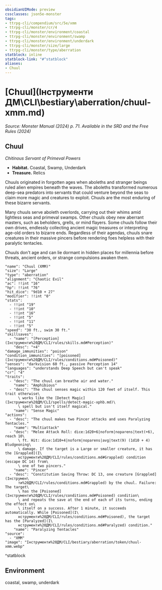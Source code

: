 ```yaml
---
obsidianUIMode: preview
cssclasses: json5e-monster
tags:
- ttrpg-cli/compendium/src/5e/xmm
- ttrpg-cli/monster/cr/4
- ttrpg-cli/monster/environment/coastal
- ttrpg-cli/monster/environment/swamp
- ttrpg-cli/monster/environment/underdark
- ttrpg-cli/monster/size/large
- ttrpg-cli/monster/type/aberration
statblock: inline
statblock-link: "#^statblock"
aliases:
- Chuul
---
```

# [Chuul](Інструменти ДМ\CLI\bestiary\aberration/chuul-xmm.md)
*Source: Monster Manual (2024) p. 71. Available in the <span title='Systems Reference Document (5.2)'>SRD</span> and the Free Rules (2024)*  

## Chuul

*Chitinous Servant of Primeval Powers*

- **Habitat.** Coastal, Swamp, Underdark  
- **Treasure.** Relics  

Chuuls originated in forgotten ages when aboleths and stranger beings ruled alien empires beneath the waves. The aboleths transformed numerous deep-sea predators into servants that could venture beyond the seas to claim more magic and creatures to exploit. Chuuls are the most enduring of these bizarre servants.

Many chuuls serve aboleth overlords, carrying out their whims amid lightless seas and primeval swamps. Other chuuls obey new aberrant masters, such as beholders, grells, or mind flayers. Some chuuls follow their own drives, endlessly collecting ancient magic treasures or interpreting age-old orders to bizarre ends. Regardless of their agendas, chuuls snare creatures in their massive pincers before rendering foes helpless with their paralytic tentacles.

Chuuls don't age and can lie dormant in hidden places for millennia before threats, ancient orders, or strange compulsions awaken them.

```statblock
"name": "Chuul (XMM)"
"size": "Large"
"type": "aberration"
"alignment": "Chaotic Evil"
"ac": !!int "16"
"hp": !!int "76"
"hit_dice": "9d10 + 27"
"modifier": !!int "0"
"stats":
  - !!int "19"
  - !!int "10"
  - !!int "16"
  - !!int "5"
  - !!int "11"
  - !!int "5"
"speed": "30 ft., swim 30 ft."
"skillsaves":
  - "name": "[Perception](Інструменти%20ДМ/CLI/rules/skills.md#Perception)"
    "desc": "+4"
"damage_immunities": "poison"
"condition_immunities": "[poisoned](Інструменти%20ДМ/CLI/rules/conditions.md#Poisoned)"
"senses": "darkvision 60 ft., passive Perception 14"
"languages": "understands Deep Speech but can't speak"
"cr": "4"
"traits":
  - "desc": "The chuul can breathe air and water."
    "name": "Amphibious"
  - "desc": "The chuul senses magic within 120 feet of itself. This trait otherwise\
      \ works like the [Detect Magic](Інструменти%20ДМ/CLI/spells/detect-magic-xphb.md)\
      \ spell but isn't itself magical."
    "name": "Sense Magic"
"actions":
  - "desc": "The chuul makes two Pincer attacks and uses Paralyzing Tentacles."
    "name": "Multiattack"
  - "desc": "Melee Attack Roll: dice:1d20+6|noform|noparens|text(+6), reach 10\
      \ ft. Hit: dice:1d10+4|noform|noparens|avg|text(9) (1d10 + 4) Bludgeoning\
      \ damage. If the target is a Large or smaller creature, it has the [Grappled](І\
      нструменти%20ДМ/CLI/rules/conditions.md#Grappled) condition (escape DC 14) from\
      \ one of two pincers."
    "name": "Pincer"
  - "desc": "Constitution Saving Throw: DC 13, one creature [Grappled](Інструмен\
      ти%20ДМ/CLI/rules/conditions.md#Grappled) by the chuul. Failure: The target\
      \ has the [Poisoned](Інструменти%20ДМ/CLI/rules/conditions.md#Poisoned) condition\
      \ and repeats the save at the end of each of its turns, ending the effect on\
      \ itself on a success. After 1 minute, it succeeds automatically. While [Poisoned](І\
      нструменти%20ДМ/CLI/rules/conditions.md#Poisoned), the target has the [Paralyzed](І\
      нструменти%20ДМ/CLI/rules/conditions.md#Paralyzed) condition."
    "name": "Paralyzing Tentacles"
"source":
  - "XMM"
"image": "Інструменти%20ДМ/CLI/bestiary/aberration/token/chuul-xmm.webp"
```
^statblock

## Environment

coastal, swamp, underdark